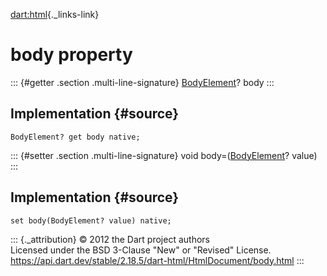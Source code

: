 [dart:html](../../dart-html/dart-html-library){._links-link}

body property
=============

::: {#getter .section .multi-line-signature}
[BodyElement](../bodyelement-class)? body
:::

Implementation {#source}
--------------

``` {.language-dart data-language="dart"}
BodyElement? get body native;
```

::: {#setter .section .multi-line-signature}
void body=([BodyElement](../bodyelement-class)? value)
:::

Implementation {#source}
--------------

``` {.language-dart data-language="dart"}
set body(BodyElement? value) native;
```

::: {._attribution}
© 2012 the Dart project authors\
Licensed under the BSD 3-Clause \"New\" or \"Revised\" License.\
<https://api.dart.dev/stable/2.18.5/dart-html/HtmlDocument/body.html>
:::
